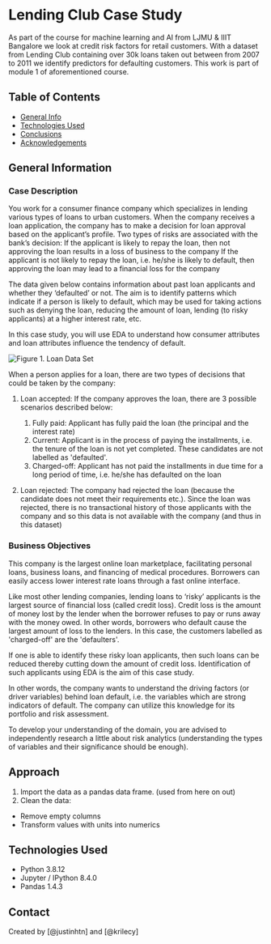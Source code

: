 # Lending Club Case Study

As part of the course for machine learning and AI from LJMU & IIIT Bangalore we look at credit risk factors for retail customers. With a dataset from Lending Club containing over 30k loans taken out between from 2007 to 2011 we identify predictors for defaulting customers.
This work is part of module 1 of aforementioned course.

## Table of Contents
* [General Info](#general-information)
* [Technologies Used](#technologies-used)
* [Conclusions](#conclusions)
* [Acknowledgements](#acknowledgements)

<!-- You can include any other section that is pertinent to your problem -->

## General Information

### Case Description
You work for a consumer finance company which specializes in lending various types of loans to urban customers. When the company receives a loan application, the company has to make a decision for loan approval based on the applicant’s profile. Two types of risks are associated with the bank’s decision:
If the applicant is likely to repay the loan, then not approving the loan results in a loss of business to the company
If the applicant is not likely to repay the loan, i.e. he/she is likely to default, then approving the loan may lead to a financial loss for the company

The data given below contains information about past loan applicants and whether they ‘defaulted’ or not. The aim is to identify patterns which indicate if a person is likely to default, which may be used for taking actions such as denying the loan, reducing the amount of loan, lending (to risky applicants) at a higher interest rate, etc.
 
In this case study, you will use EDA to understand how consumer attributes and loan attributes influence the tendency of default.

![Figure 1. Loan Data Set](https://user-images.githubusercontent.com/50957538/182487173-c8725d74-86d3-4dad-a101-6ce1a584aa89.png)

When a person applies for a loan, there are two types of decisions that could be taken by the company:

1. Loan accepted: If the company approves the loan, there are 3 possible scenarios described below:
    1. Fully paid: Applicant has fully paid the loan (the principal and the interest rate)
    2. Current: Applicant is in the process of paying the installments, i.e. the tenure of the loan is not yet completed. These candidates are not labelled as 'defaulted'.
    3. Charged-off: Applicant has not paid the installments in due time for a long period of time, i.e. he/she has defaulted on the loan 

2. Loan rejected: The company had rejected the loan (because the candidate does not meet their requirements etc.). Since the loan was rejected, there is no transactional history of those applicants with the company and so this data is not available with the company (and thus in this dataset)
 

### Business Objectives
This company is the largest online loan marketplace, facilitating personal loans, business loans, and financing of medical procedures. Borrowers can easily access lower interest rate loans through a fast online interface. 

Like most other lending companies, lending loans to ‘risky’ applicants is the largest source of financial loss (called credit loss). Credit loss is the amount of money lost by the lender when the borrower refuses to pay or runs away with the money owed. In other words, borrowers who default cause the largest amount of loss to the lenders. In this case, the customers labelled as 'charged-off' are the 'defaulters'. 

If one is able to identify these risky loan applicants, then such loans can be reduced thereby cutting down the amount of credit loss. Identification of such applicants using EDA is the aim of this case study.

In other words, the company wants to understand the driving factors (or driver variables) behind loan default, i.e. the variables which are strong indicators of default.  The company can utilize this knowledge for its portfolio and risk assessment. 

To develop your understanding of the domain, you are advised to independently research a little about risk analytics (understanding the types of variables and their significance should be enough).

<!-- You don't have to answer all the questions - just the ones relevant to your project. -->

## Approach
1. Import the data as a pandas data frame. (used from here on out)
2. Clean the data:
  - Remove empty columns
  - Transform values with units into numerics


<!-- You don't have to answer all the questions - just the ones relevant to your project. -->


## Technologies Used
- Python            3.8.12
- Jupyter / IPython 8.4.0
- Pandas            1.4.3

<!-- As the libraries versions keep on changing, it is recommended to mention the version of library used in this project -->

## Contact
Created by [@justinhtn] and [@krilecy]


<!-- Optional -->
<!-- ## License -->
<!-- This project is open source and available under the [... License](). -->

<!-- You don't have to include all sections - just the one's relevant to your project -->
